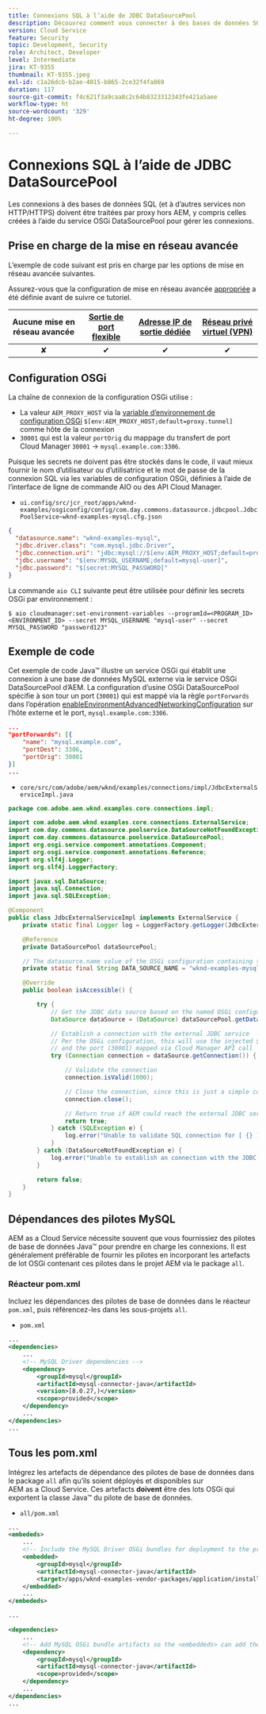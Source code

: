 ```yaml
---
title: Connexions SQL à l’aide de JDBC DataSourcePool
description: Découvrez comment vous connecter à des bases de données SQL à partir d’AEM as a Cloud Service à l’aide de JDBC DataSourcePool d’AEM et des ports de sortie.
version: Cloud Service
feature: Security
topic: Development, Security
role: Architect, Developer
level: Intermediate
jira: KT-9355
thumbnail: KT-9355.jpeg
exl-id: c1a26dcb-b2ae-4015-b865-2ce32f4fa869
duration: 117
source-git-commit: f4c621f3a9caa8c2c64b8323312343fe421a5aee
workflow-type: ht
source-wordcount: '329'
ht-degree: 100%

---
```


# Connexions SQL à l’aide de JDBC DataSourcePool

Les connexions à des bases de données SQL (et à d’autres services non HTTP/HTTPS) doivent être traitées par proxy hors AEM, y compris celles créées à l’aide du service OSGi DataSourcePool pour gérer les connexions.

## Prise en charge de la mise en réseau avancée

L’exemple de code suivant est pris en charge par les options de mise en réseau avancée suivantes.

Assurez-vous que la configuration de mise en réseau avancée [appropriée](../advanced-networking.md#advanced-networking) a été définie avant de suivre ce tutoriel.

| Aucune mise en réseau avancée | [Sortie de port flexible](../flexible-port-egress.md) | [Adresse IP de sortie dédiée](../dedicated-egress-ip-address.md) | [Réseau privé virtuel (VPN)](../vpn.md) |
|:-----:|:-----:|:------:|:---------:|
| ✘ | ✔ | ✔ | ✔ |

## Configuration OSGi

La chaîne de connexion de la configuration OSGi utilise :

+ La valeur `AEM_PROXY_HOST` via la [variable d’environnement de configuration OSGi](https://experienceleague.adobe.com/docs/experience-manager-cloud-service/content/implementing/deploying/configuring-osgi.html?lang=fr#environment-specific-configuration-values) `$[env:AEM_PROXY_HOST;default=proxy.tunnel]` comme hôte de la connexion
+ `30001` qui est la valeur `portOrig` du mappage du transfert de port Cloud Manager `30001` → `mysql.example.com:3306`.

Puisque les secrets ne doivent pas être stockés dans le code, il vaut mieux fournir le nom d’utilisateur ou d’utilisatrice et le mot de passe de la connexion SQL via les variables de configuration OSGi, définies à l’aide de l’interface de ligne de commande AIO ou des API Cloud Manager.

+ `ui.config/src/jcr_root/apps/wknd-examples/osgiconfig/config/com.day.commons.datasource.jdbcpool.JdbcPoolService~wknd-examples-mysql.cfg.json`

```json
{
  "datasource.name": "wknd-examples-mysql",
  "jdbc.driver.class": "com.mysql.jdbc.Driver",
  "jdbc.connection.uri": "jdbc:mysql://$[env:AEM_PROXY_HOST;default=proxy.tunnel]:30001/wknd-examples",
  "jdbc.username": "$[env:MYSQL_USERNAME;default=mysql-user]",
  "jdbc.password": "$[secret:MYSQL_PASSWORD]"
}
```

La commande `aio CLI` suivante peut être utilisée pour définir les secrets OSGi par environnement :

```shell
$ aio cloudmanager:set-environment-variables --programId=<PROGRAM_ID> <ENVIRONMENT_ID> --secret MYSQL_USERNAME "mysql-user" --secret MYSQL_PASSWORD "password123"
```

## Exemple de code

Cet exemple de code Java™ illustre un service OSGi qui établit une connexion à une base de données MySQL externe via le service OSGi DataSourcePool d’AEM.
La configuration d’usine OSGi DataSourcePool spécifie à son tour un port (`30001`) qui est mappé via la règle `portForwards` dans l’opération [enableEnvironmentAdvancedNetworkingConfiguration](https://www.adobe.io/experience-cloud/cloud-manager/reference/api/#operation/enableEnvironmentAdvancedNetworkingConfiguration) sur l’hôte externe et le port, `mysql.example.com:3306`.

```json
...
"portForwards": [{
    "name": "mysql.example.com",
    "portDest": 3306,
    "portOrig": 30001
}]
...
```

+ `core/src/com/adobe/aem/wknd/examples/connections/impl/JdbcExternalServiceImpl.java`

```java
package com.adobe.aem.wknd.examples.core.connections.impl;

import com.adobe.aem.wknd.examples.core.connections.ExternalService;
import com.day.commons.datasource.poolservice.DataSourceNotFoundException;
import com.day.commons.datasource.poolservice.DataSourcePool;
import org.osgi.service.component.annotations.Component;
import org.osgi.service.component.annotations.Reference;
import org.slf4j.Logger;
import org.slf4j.LoggerFactory;

import javax.sql.DataSource;
import java.sql.Connection;
import java.sql.SQLException;

@Component
public class JdbcExternalServiceImpl implements ExternalService {
    private static final Logger log = LoggerFactory.getLogger(JdbcExternalServiceImpl.class);

    @Reference
    private DataSourcePool dataSourcePool;

    // The datasource.name value of the OSGi configuration containing the connection this OSGi component will use.
    private static final String DATA_SOURCE_NAME = "wknd-examples-mysql";

    @Override
    public boolean isAccessible() {

        try {
            // Get the JDBC data source based on the named OSGi configuration
            DataSource dataSource = (DataSource) dataSourcePool.getDataSource(DATA_SOURCE_NAME);

            // Establish a connection with the external JDBC service
            // Per the OSGi configuration, this will use the injected $[env:AEM_PROXY_HOST] value as the host
            // and the port (30001) mapped via Cloud Manager API call
            try (Connection connection = dataSource.getConnection()) {

                // Validate the connection
                connection.isValid(1000);

                // Close the connection, since this is just a simple connectivity check
                connection.close();

                // Return true if AEM could reach the external JDBC service
                return true;
            } catch (SQLException e) {
                log.error("Unable to validate SQL connection for [ {} ]", DATA_SOURCE_NAME, e);
            }
        } catch (DataSourceNotFoundException e) {
            log.error("Unable to establish an connection with the JDBC data source [ {} ]", DATA_SOURCE_NAME, e);
        }

        return false;
    }
}
```

## Dépendances des pilotes MySQL

AEM as a Cloud Service nécessite souvent que vous fournissiez des pilotes de base de données Java™ pour prendre en charge les connexions. Il est généralement préférable de fournir les pilotes en incorporant les artefacts de lot OSGi contenant ces pilotes dans le projet AEM via le package `all`.

### Réacteur pom.xml

Incluez les dépendances des pilotes de base de données dans le réacteur `pom.xml`, puis référencez-les dans les sous-projets `all`.

+ `pom.xml`

```xml
...
<dependencies>
    ...
    <!-- MySQL Driver dependencies -->
    <dependency>
        <groupId>mysql</groupId>
        <artifactId>mysql-connector-java</artifactId>
        <version>[8.0.27,)</version>
        <scope>provided</scope>
    </dependency>
    ...
</dependencies>
...
```

## Tous les pom.xml

Intégrez les artefacts de dépendance des pilotes de base de données dans le package `all` afin qu’ils soient déployés et disponibles sur AEM as a Cloud Service. Ces artefacts __doivent__ être des lots OSGi qui exportent la classe Java™ du pilote de base de données.

+ `all/pom.xml`

```xml
...
<embededs>
    ...
    <!-- Include the MySQL Driver OSGi bundles for deployment to the project -->
    <embedded>
        <groupId>mysql</groupId>
        <artifactId>mysql-connector-java</artifactId>
        <target>/apps/wknd-examples-vendor-packages/application/install</target>
    </embedded>
    ...
</embededs>

...

<dependencies>
    ...
    <!-- Add MySQL OSGi bundle artifacts so the <embeddeds> can add them to the project -->
    <dependency>
        <groupId>mysql</groupId>
        <artifactId>mysql-connector-java</artifactId>
        <scope>provided</scope>
    </dependency>
    ...
</dependencies>
...
```
